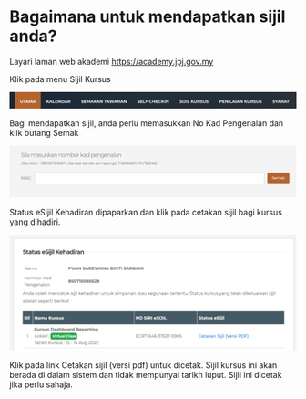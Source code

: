 # Bagaimana untuk mendapatkan sijil anda?

Layari laman web akademi 
    https://academy.jpj.gov.my

Klik pada menu Sijil Kursus

![alt menubar](img/menubar.png)

Bagi mendapatkan sijil, anda perlu memasukkan No Kad Pengenalan dan klik butang Semak

![alt ic](img/ic.png)


Status eSijil Kehadiran dipaparkan dan klik pada cetakan sijil bagi kursus yang dihadiri.

![alt sijil](img/Sijil.png)

Klik pada link Cetakan sijil (versi pdf) untuk dicetak. Sijil kursus ini akan berada di dalam sistem dan tidak mempunyai tarikh luput. Sijil ini dicetak jika perlu sahaja.

